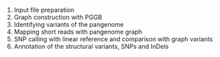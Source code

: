 1. Input file preparation
2. Graph construction with PGGB
3. Identifying variants of the pangenome
4. Mapping short reads with pangenome graph
5. SNP calling with linear reference and comparison with graph variants
6. Annotation of the structural variants, SNPs and InDels
